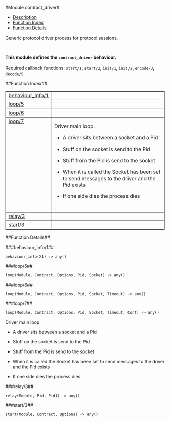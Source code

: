 

#Module contract_driver#
* [Description](#description)
* [Function Index](#index)
* [Function Details](#functions)


<p>Generic protocol driver process for protocol sessions.</p>.



__This module defines the `contract_driver` behaviour.__
<br></br>
 Required callback functions: `start/1`, `start/2`, `init/1`, `init/2`, `encode/3`, `decode/5`.<a name="index"></a>

##Function Index##


<table width="100%" border="1" cellspacing="0" cellpadding="2" summary="function index"><tr><td valign="top"><a href="#behaviour_info-1">behaviour_info/1</a></td><td></td></tr><tr><td valign="top"><a href="#loop-5">loop/5</a></td><td></td></tr><tr><td valign="top"><a href="#loop-6">loop/6</a></td><td></td></tr><tr><td valign="top"><a href="#loop-7">loop/7</a></td><td><p>Driver main loop.</p>
<ul>
<li>
<p>
A driver sits between a socket and a Pid
</p>
</li>
<li>
<p>
Stuff on the socket is send to the Pid
</p>
</li>
<li>
<p>
Stuff from the Pid is send to the socket
</p>
</li>
<li>
<p>
When it is called the Socket has been set to send messages to the
driver and the Pid exists
</p>
</li>
<li>
<p>
If one side dies the process dies
</p>
</li>
</ul>.</td></tr><tr><td valign="top"><a href="#relay-3">relay/3</a></td><td></td></tr><tr><td valign="top"><a href="#start-3">start/3</a></td><td></td></tr></table>


<a name="functions"></a>

##Function Details##

<a name="behaviour_info-1"></a>

###behaviour_info/1##




`behaviour_info(X1) -> any()`

<a name="loop-5"></a>

###loop/5##




`loop(Module, Contract, Options, Pid, Socket) -> any()`

<a name="loop-6"></a>

###loop/6##




`loop(Module, Contract, Options, Pid, Socket, Timeout) -> any()`

<a name="loop-7"></a>

###loop/7##




`loop(Module, Contract, Options, Pid, Socket, Timeout, Cont) -> any()`



<p>Driver main loop.</p>
<ul>
<li>
<p>
A driver sits between a socket and a Pid
</p>
</li>
<li>
<p>
Stuff on the socket is send to the Pid
</p>
</li>
<li>
<p>
Stuff from the Pid is send to the socket
</p>
</li>
<li>
<p>
When it is called the Socket has been set to send messages to the
driver and the Pid exists
</p>
</li>
<li>
<p>
If one side dies the process dies
</p>
</li>
</ul>
<a name="relay-3"></a>

###relay/3##




`relay(Module, Pid, Pid1) -> any()`

<a name="start-3"></a>

###start/3##




`start(Module, Contract, Options) -> any()`

